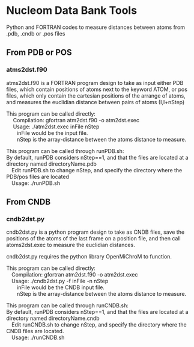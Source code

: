 # Nucleom Data Bank Tools
 Python and FORTRAN codes to measure distances between atoms from .pdb, .cndb
or .pos files


## From PDB or POS
### atms2dst.f90
atms2dst.f90 is a FORTRAN program design to take as input either PDB files,
which contain positions of atoms next to the keyword ATOM, or pos files, which
only contain the cartesian positions of the arrange of atoms, and measures the
euclidian distance between pairs of atoms (I,I+nStep)

This program can be called directly: <br>
&emsp; Compilation: gfortran atm2dst.f90 -o atm2dst.exec <br>
&emsp; Usage: ./atm2dst.exec inFile nStep <br>
&emsp;&emsp;inFile would be the input file. <br>
&emsp;&emsp;nStep is the array-distance between the atoms distance to measure. <br>

This program can be called through runPDB.sh: <br>
By default, runPDB considers nStep==1, and that the files are located at a
directory named directoryName.pdb <br>
&emsp;Edit runPDB.sh to change nStep, and specify the directory where the
PDB/pos files are located <br>
&emsp;Usage: ./runPDB.sh


## From CNDB 
### cndb2dst.py
cndb2dst.py is a python program design to take as CNDB files, save the
positions of the atoms of the last frame on a position file, and then call
atoms2dst.exec to measure the euclidian distances.

cndb2dst.py requires the python library OpenMiChroM to function.

This program can be called directly:<br>
&emsp;Compilation: gfortran atm2dst.f90 -o atm2dst.exec<br>
&emsp;Usage: ./cndb2dst.py -f inFile -n nStep<br>
&emsp;&emsp;inFile would be the CNDB input file.<br>
&emsp;&emsp;nStep is the array-distance between the atoms distance to measure.<br>

This program can be called through runCNDB.sh:  <br>
By default, runPDB considers nStep==1, and that the files are located at a
directory named directoryName.cndb <br>
&emsp;Edit runCNDB.sh to change nStep, and specify the directory where the CNDB files are located. <br>
&emsp;Usage: ./runCNDB.sh 

